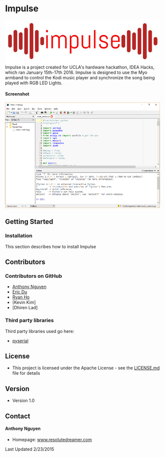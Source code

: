 Impulse
======
![Impulse](/Graphics/impulse_logo.jpg)
Impulse is a project created for UCLA's hardware hackathon, IDEA Hacks, which ran January 15th-17th 2016. Impulse is designed to use the Myo armband to control the Kodi music player and synchronize the song being played with RGB LED Lights.

#### Screenshot
![Impulse](/Graphics/ss1.PNG)
## Getting Started

### Installation
This section describes how to install Impulse

## Contributors

### Contributors on GitHub
* [Anthony Nguyen](https://github.com/resolutedreamer)
* [Eric Du](https://github.com/edu5)
* [Ryan Ho](https://github.com/horyan)
* [Kevin Kim]
* [Dhiren Lad]

### Third party libraries
Third party libraries used go here:
*  [pyserial](https://github.com/pyserial/pyserial)

## License 
* This project is licensed under the Apache License - see the [LICENSE.md](https://github.com/resolutedreamer/Impulse/blob/master/LICENSE) file for details

## Version 
* Version 1.0

## Contact
#### Anthony Nguyen
* Homepage: www.resolutedreamer.com




Last Updated 2/23/2015
